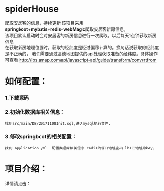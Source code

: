 # spiderHouse
爬取安居客的信息，持续更新
该项目采用**springboot**+**mybatis**+**redis**+**webMagic**爬取安居客新房信息。<br>
该项目默认启动时会对安居客的新房信息进行一次爬取。以后每天1点钟获取新房信息<br>
在获取新房地理位置时，获取的经纬度是经过偏移计算的。换句话说获取的经纬度是不正确的， 我们需要通过高德地图提供的api处理获取准备的经纬度。具体操作可查看
http://lbs.amap.com/api/javascript-api/guide/transform/convertfrom
# 如何配置：
### 1.下载源码
### 2.初始化数据库相关信息：
    找到src/main/DB/20171108Init.sql,进入mysql执行文件.
### 3.修改springboot的相关配置：
    找到 application.yml  配置数据库相关信息 redis的端口地址密码 lbs云地址的key。
# 项目介绍：
详情请点击：
